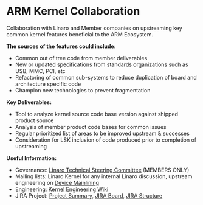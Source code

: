 # ARM Kernel Collaboration

Collaboration with Linaro and Member companies on upstreaming key common kernel features beneficial to the ARM Ecosystem.

**The sources of the features could include:**

- Common out of tree code from member deliverables
- New or updated specifications from standards organizations such as USB, MMC, PCI, etc
- Refactoring of common sub-systems to reduce duplication of board and architecture specific code
- Champion new technologies to prevent fragmentation

**Key Deliverables:**

- Tool to analyze kernel source code base version against shipped product source
- Analysis of member product code bases for common issues
- Regular prioritized list of areas to be improved upstream & successes
- Consideration for LSK inclusion of code produced prior to completion of upstreaming

**Useful Information:**

- Governance: [Linaro Technical Steering Committee](https://wiki.linaro.org/Internal/TSC) (MEMBERS ONLY)
- Mailing lists: Linaro Kernel for any internal Linaro discussion, upstream engineering on [Device Mainlining](http://lists.linuxfoundation.org/mailman/listinfo/device-mainlining)
- Engineering: [Kernel Engineering Wiki](https://wiki.linaro.org/WorkingGroups/Kernel)
- JIRA Project: [Project Summary](https://projects.linaro.org/projects/KWG/summary), [JIRA Board](https://projects.linaro.org/secure/RapidBoard.jspa?projectKey=KWG&rapidView=30), [JIRA Structure](https://projects.linaro.org/secure/StructureBoard.jspa?s=101)
